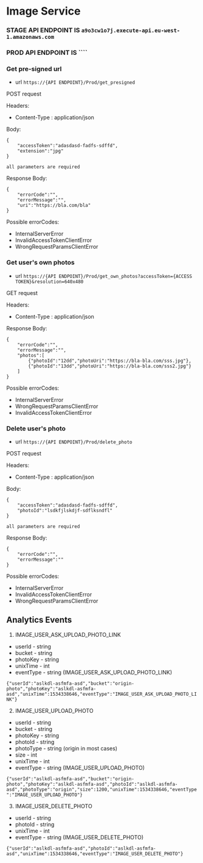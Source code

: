 # Image Service

### STAGE API ENDPOINT IS ``a9o3cw1o7j.execute-api.eu-west-1.amazonaws.com``
### PROD API ENDPOINT IS ````


### Get pre-signed url

* url ``https://{API ENDPOINT}/Prod/get_presigned``

POST request

Headers:

* Content-Type : application/json

Body:

    {
        "accessToken":"adasdasd-fadfs-sdffd",
        "extension":"jpg"
    }
    
    all parameters are required
    
 Response Body:
 
    {
        "errorCode":"",
        "errorMessage":"",
        "uri":"https://bla.com/bla"
    }
    
Possible errorCodes:

* InternalServerError
* InvalidAccessTokenClientError
* WrongRequestParamsClientError

### Get user's own photos

* url ``https://{API ENDPOINT}/Prod/get_own_photos?accessToken={ACCESS TOKEN}&resolution=640x480``

GET request

Headers:

* Content-Type : application/json

 Response Body:
 
    {
        "errorCode":"",
        "errorMessage":"",
        "photos":[
            {"photoId":"12dd","photoUri":"https://bla-bla.com/sss.jpg"},
            {"photoId":"13dd","photoUri":"https://bla-bla.com/sss2.jpg"}
        ]
    }
    
Possible errorCodes:

* InternalServerError
* WrongRequestParamsClientError
* InvalidAccessTokenClientError

### Delete user's photo

* url ``https://{API ENDPOINT}/Prod/delete_photo``

POST request

Headers:

* Content-Type : application/json

Body:

    {
        "accessToken":"adasdasd-fadfs-sdffd",
        "photoId":"lsdkfjlskdjf-sdflksndfl"
    }
    
    all parameters are required
    
 Response Body:
 
    {
        "errorCode":"",
        "errorMessage":""
    }
    
Possible errorCodes:

* InternalServerError
* InvalidAccessTokenClientError
* WrongRequestParamsClientError


## Analytics Events

1. IMAGE_USER_ASK_UPLOAD_PHOTO_LINK

* userId - string
* bucket - string
* photoKey - string
* unixTime - int
* eventType - string (IMAGE_USER_ASK_UPLOAD_PHOTO_LINK)

`{"userId":"aslkdl-asfmfa-asd","bucket":"origin-photo","photoKey":"aslkdl-asfmfa-asd","unixTime":1534338646,"eventType":"IMAGE_USER_ASK_UPLOAD_PHOTO_LINK"}`

2. IMAGE_USER_UPLOAD_PHOTO

* userId - string
* bucket - string
* photoKey - string
* photoId - string
* photoType - string (origin in most cases)
* size - int
* unixTime - int
* eventType - string (IMAGE_USER_UPLOAD_PHOTO)

`{"userId":"aslkdl-asfmfa-asd","bucket":"origin-photo","photoKey":"aslkdl-asfmfa-asd","photoId":"aslkdl-asfmfa-asd","photoType":"origin","size":1200,"unixTime":1534338646,"eventType":"IMAGE_USER_UPLOAD_PHOTO"}`

3. IMAGE_USER_DELETE_PHOTO

* userId - string
* photoId - string
* unixTime - int
* eventType - string (IMAGE_USER_DELETE_PHOTO)

`{"userId":"aslkdl-asfmfa-asd","photoId":"aslkdl-asfmfa-asd","unixTime":1534338646,"eventType":"IMAGE_USER_DELETE_PHOTO"}`


